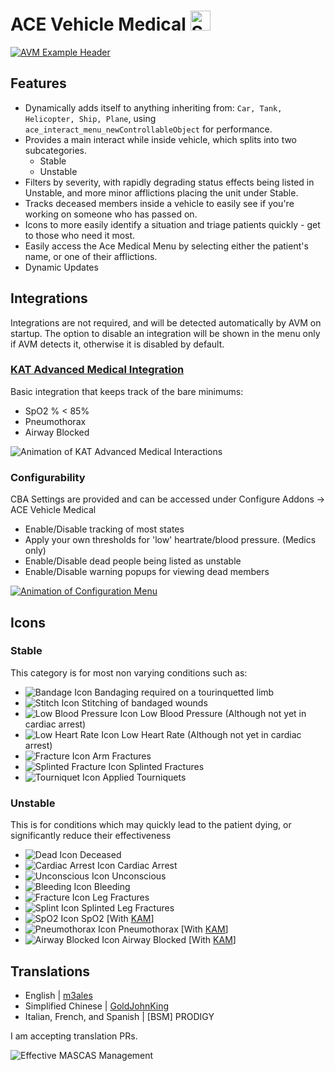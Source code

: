 # ACE Vehicle Medical [<img src="https://upload.wikimedia.org/wikipedia/commons/8/83/Steam_icon_logo.svg" alt="Steam Workshop Download" width=32px height=32px/>](https://steamcommunity.com/sharedfiles/filedetails/?id=1911374016)

[![AVM Example Header](https://raw.githubusercontent.com/M3ales/MIRA_Vehicle_Medical/master/Source/pr/avm_example_1.gif)](https://steamcommunity.com/sharedfiles/filedetails/?id=1911374016)

## Features

- Dynamically adds itself to anything inheriting from: `Car, Tank, Helicopter, Ship, Plane`, using `ace_interact_menu_newControllableObject` for performance.
- Provides a main interact while inside vehicle, which splits into two subcategories.
  - Stable
  - Unstable
- Filters by severity, with rapidly degrading status effects being listed in Unstable, and more minor afflictions placing the unit under Stable.
- Tracks deceased members inside a vehicle to easily see if you're working on someone who has passed on.
- Icons to more easily identify a situation and triage patients quickly - get to those who need it most.
- Easily access the Ace Medical Menu by selecting either the patient's name, or one of their afflictions.
- Dynamic Updates

## Integrations

Integrations are not required, and will be detected automatically by AVM on startup. The option to disable an integration will be shown in the menu only if AVM detects it, otherwise it is disabled by default.

### [KAT Advanced Medical Integration](https://github.com/Tomcat-SG/KAM)

Basic integration that keeps track of the bare minimums:

- SpO2 % < 85%
- Pneumothorax
- Airway Blocked

![Animation of KAT Advanced Medical Interactions](https://raw.githubusercontent.com/M3ales/MIRA_Vehicle_Medical/master/Source/pr/avm_example_kat_1.gif)

### Configurability

CBA Settings are provided and can be accessed under Configure Addons -> ACE Vehicle Medical

- Enable/Disable tracking of most states
- Apply your own thresholds for 'low' heartrate/blood pressure. (Medics only)
- Enable/Disable dead people being listed as unstable
- Enable/Disable warning popups for viewing dead members

[![Animation of Configuration Menu](https://raw.githubusercontent.com/M3ales/MIRA_Vehicle_Medical/master/Source/pr/avm_cbasettings_0.gif)](https://steamcommunity.com/sharedfiles/filedetails/?id=1911374016)

## Icons

### Stable

This category is for most non varying conditions such as:

- ![Bandage Icon](https://raw.githubusercontent.com/M3ales/MIRA_Vehicle_Medical/master/Source/pr/bandage.png) Bandaging required on a tourinquetted limb
- ![Stitch Icon](https://raw.githubusercontent.com/M3ales/MIRA_Vehicle_Medical/master/Source/pr/stitch.png) Stitching of bandaged wounds
- ![Low Blood Pressure Icon](https://raw.githubusercontent.com/M3ales/MIRA_Vehicle_Medical/master/Source/pr/low_blood_pressure.png) Low Blood Pressure (Although not yet in cardiac arrest)
- ![Low Heart Rate Icon](https://raw.githubusercontent.com/M3ales/MIRA_Vehicle_Medical/master/Source/pr/low_heart_rate.png) Low Heart Rate (Although not yet in cardiac arrest)
- ![Fracture Icon](https://raw.githubusercontent.com/M3ales/MIRA_Vehicle_Medical/master/Source/pr/fracture.png) Arm Fractures
- ![Splinted Fracture Icon](https://raw.githubusercontent.com/M3ales/MIRA_Vehicle_Medical/master/Source/pr/splint.png) Splinted Fractures
- ![Tourniquet Icon](https://raw.githubusercontent.com/M3ales/MIRA_Vehicle_Medical/master/Source/pr/tourniquet.png) Applied Tourniquets

### Unstable

This is for conditions which may quickly lead to the patient dying, or significantly reduce their effectiveness

- ![Dead Icon](https://raw.githubusercontent.com/M3ales/MIRA_Vehicle_Medical/master/Source/pr/dead.png) Deceased
- ![Cardiac Arrest Icon](https://raw.githubusercontent.com/M3ales/MIRA_Vehicle_Medical/master/Source/pr/cardiac_arrest.png) Cardiac Arrest
- ![Unconscious Icon](https://raw.githubusercontent.com/M3ales/MIRA_Vehicle_Medical/master/Source/pr/unconscious.png) Unconscious
- ![Bleeding Icon](https://raw.githubusercontent.com/M3ales/MIRA_Vehicle_Medical/master/Source/pr/bleeding.png) Bleeding
- ![Fracture Icon](https://raw.githubusercontent.com/M3ales/MIRA_Vehicle_Medical/master/Source/pr/fracture.png) Leg Fractures
- ![Splint Icon](https://raw.githubusercontent.com/M3ales/MIRA_Vehicle_Medical/master/Source/pr/splint.png) Splinted Leg Fractures
- ![SpO2 Icon](https://raw.githubusercontent.com/M3ales/MIRA_Vehicle_Medical/master/Source/pr/kat_spo2.png) SpO2 [With [KAM](https://github.com/Tomcat-SG/KAM)]
- ![Pneumothorax Icon](https://raw.githubusercontent.com/M3ales/MIRA_Vehicle_Medical/master/Source/pr/kat_pneumothroax.png) Pneumothorax [With [KAM](https://github.com/Tomcat-SG/KAM)]
- ![Airway Blocked Icon](https://raw.githubusercontent.com/M3ales/MIRA_Vehicle_Medical/master/Source/pr/kat_blocked_airways.png) Airway Blocked [With [KAM](https://github.com/Tomcat-SG/KAM)]

## Translations

- English | [m3ales](https://github.com/M3ales)
- Simplified Chinese | [GoldJohnKing](https://github.com/GoldJohnKing)
- Italian, French, and Spanish | [BSM] PRODIGY

I am accepting translation PRs.

![Effective MASCAS Management](https://raw.githubusercontent.com/M3ales/MIRA_Vehicle_Medical/master/Source/pr/dynamic_icon_updates.gif)
